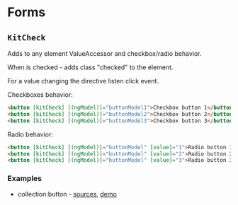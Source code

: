 # Forms

## `KitCheck`

Adds to any element ValueAccessor and checkbox/radio behavior.
 
When is checked - adds class "checked" to the element.
 
For a value changing the directive listen click event.

Checkboxes behavior:

```html
<button [kitCheck] [(ngModel)]="buttonModel1">Checkbox button 1</button>
<button [kitCheck] [(ngModel)]="buttonModel2">Checkbox button 2</button>
<button [kitCheck] [(ngModel)]="buttonModel3">Checkbox button 3</button>
```

Radio behavior:

```html
<button [kitCheck] [(ngModel)]="buttonModel" [value]="1">Radio button 1</button>
<button [kitCheck] [(ngModel)]="buttonModel" [value]="2">Radio button 2</button>
<button [kitCheck] [(ngModel)]="buttonModel" [value]="3">Radio button 3</button>
```

### Examples

* collection:button - [sources](https://github.com/ngx-kit/ngx-kit/tree/master/packages/collection/lib/ui-button), [demo](http://ngx-kit.com/collection/module/ui-button)
